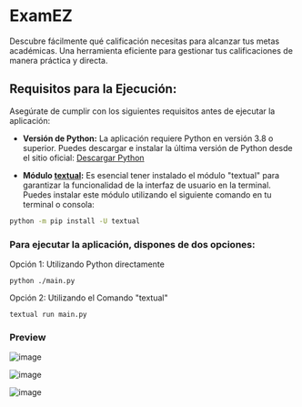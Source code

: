 # ExamEZ
Descubre fácilmente qué calificación necesitas para alcanzar tus metas académicas. Una herramienta eficiente para gestionar tus calificaciones de manera práctica y directa.


## Requisitos para la Ejecución:

Asegúrate de cumplir con los siguientes requisitos antes de ejecutar la aplicación:

- **Versión de Python:** La aplicación requiere Python en versión 3.8 o superior. Puedes descargar e instalar la última versión de Python desde el sitio oficial: [Descargar Python](https://www.python.org/downloads/)
  
- **Módulo [textual](https://textual.textualize.io/):** Es esencial tener instalado el módulo "textual" para garantizar la funcionalidad de la interfaz de usuario en la terminal. Puedes instalar este módulo utilizando el siguiente comando en tu terminal o consola:

```bash
python -m pip install -U textual
```

### Para ejecutar la aplicación, dispones de dos opciones:

Opción 1: Utilizando Python directamente
```
python ./main.py
```

Opción 2: Utilizando el Comando "textual"
```
textual run main.py
```

### Preview

![image](https://github.com/Cxx-mlr/ExamEZ/assets/37257545/5c9c8bd8-ef87-44c0-80a1-880959294552)

![image](https://github.com/Cxx-mlr/ExamEZ/assets/37257545/dd901d36-34fe-44c5-a56c-2bda9ada199d)

![image](https://github.com/Cxx-mlr/ExamEZ/assets/37257545/36725cda-4707-41d1-8762-1735cf211f10)



